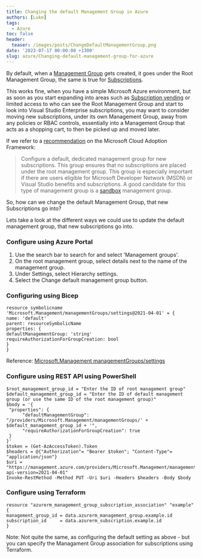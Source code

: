 ```yaml
---
title: Changing the default Management Group in Azure
authors: [Luke]
tags:
  - Azure
toc: false
header:
  teaser: /images/posts/ChangeDefaultManagementGroup.png
date: '2023-07-17 00:00:00 +1300'
slug: azure/Changing-default-management-group-for-azure
---
```


By default, when a [Management Group](https://learn.microsoft.com/azure/governance/management-groups/overview?WT.mc_id=AZ-MVP-5004796) gets created, it goes under the Root Management Group, the same is true for [Subscriptions](https://learn.microsoft.com/azure/cloud-adoption-framework/ready/azure-best-practices/organize-subscriptions?WT.mc_id=AZ-MVP-5004796).

This works fine, when you have a simple Microsoft Azure environment, but as soon as you start expanding into areas such as [Subscription vending](https://learn.microsoft.com/azure/architecture/landing-zones/subscription-vending?WT.mc_id=AZ-MVP-5004796) or limited access to who can see the Root Management Group and start to look into Visual Studio Enterprise subscriptions, you may want to consider moving new subscriptions, under its own Management Group, away from any policies or RBAC controls, essentially into a Management Group that acts as a shopping cart, to then be picked up and moved later.

If we refer to a [recommendation](https://learn.microsoft.com/azure/cloud-adoption-framework/ready/landing-zone/design-area/resource-org-management-groups?WT.mc_id=AZ-MVP-5004796#management-group-recommendations) on the Microsoft Cloud Adoption Framework:

> Configure a default, dedicated management group for new subscriptions. This group ensures that no subscriptions are placed under the root management group. This group is especially important if there are users eligible for Microsoft Developer Network (MSDN) or Visual Studio benefits and subscriptions. A good candidate for this type of management group is a [sandbox](https://learn.microsoft.com/azure/cloud-adoption-framework/ready/considerations/sandbox-environments?WT.mc_id=AZ-MVP-5004796) management group.

So, how can we change the default Management Group, that new Subscriptions go into?

Lets take a look at the different ways we could use to update the default management group, that new subscriptions go into.

### Configure using Azure Portal

1. Use the search bar to search for and select 'Management groups'.
1. On the root management group, select details next to the name of the management group.
1. Under Settings, select Hierarchy settings.
1. Select the Change default management group button.

### Configuring using Bicep

    resource symbolicname 'Microsoft.Management/managementGroups/settings@2021-04-01' = {
    name: 'default'
    parent: resourceSymbolicName
    properties: {
    defaultManagementGroup: 'string'
    requireAuthorizationForGroupCreation: bool
    }
    }

Reference: [Microsoft.Management managementGroups/settings](https://learn.microsoft.com/en-us/azure/templates/microsoft.management/managementgroups/settings?pivots=deployment-language-bicep&WT.mc_id=AZ-MVP-5004796)

### Configure using REST API using PowerShell

    $root_management_group_id = "Enter the ID of root management group"
    $default_management_group_id = "Enter the ID of default management group (or use the same ID of the root management group)"
    $body = '{
     "properties": {
          "defaultManagementGroup": "/providers/Microsoft.Management/managementGroups/' + $default_management_group_id + '",
          "requireAuthorizationForGroupCreation": true
     }
    }'
    $token = (Get-AzAccessToken).Token
    $headers = @{"Authorization"= "Bearer $token"; "Content-Type"= "application/json"}
    $uri = "https://management.azure.com/providers/Microsoft.Management/managementGroups/$root_management_group_id/settings/default?api-version=2021-04-01"
    Invoke-RestMethod -Method PUT -Uri $uri -Headers $headers -Body $body

### Configure using Terraform

    resource "azurerm_management_group_subscription_association" "example" {
    management_group_id = data.azurerm_management_group.example.id
    subscription_id     = data.azurerm_subscription.example.id
    }

Note: Not quite the same, as configuring the default setting as above - but you can specify the Managament Group association for subscriptions using Terraform.